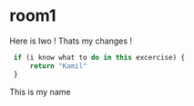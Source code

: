 # room1


Here is Iwo ! Thats my changes !
```javascript
 if (i know what to do in this excercise) {
     return "Kamil"
 }
```
This is my name 
